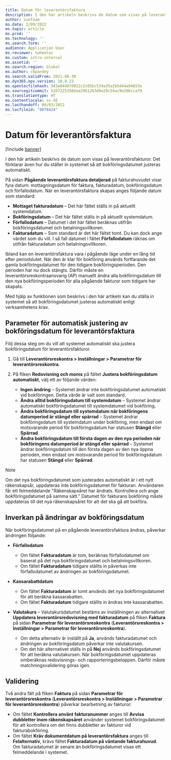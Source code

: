 ```yaml
---
title: Datum för leverantörsfaktura
description: I den här artikeln beskrivs de datum som visas på leverantörsfakturor. Det förklarar även hur du ställer in systemet så att bokföringsdatumet justeras automatiskt.
author: sunfzam
ms.date: 2/09/2022
ms.topic: article
ms.prod: ''
ms.technology: ''
ms.search.form: ''
audience: Application User
ms.reviewer: twheeloc
ms.custom: intro-internal
ms.assetid: ''
ms.search.region: Global
ms.author: shpandey
ms.search.validFrom: 2021-08-30
ms.dyn365.ops.version: 10.0.23
ms.openlocfilehash: 943a84407d022c2c05bc534a35a2b5d44a94653e
ms.sourcegitcommit: 52b7225350daa29b1263d8e29c54ac9e20bcca70
ms.translationtype: HT
ms.contentlocale: sv-SE
ms.lasthandoff: 06/03/2022
ms.locfileid: "8876424"
---
```

# <a name="vendor-invoice-dates"></a>Datum för leverantörsfaktura

[!include [banner](../includes/banner.md)]

I den här artikeln beskrivs de datum som visas på leverantörsfakturor. Det förklarar även hur du ställer in systemet så att bokföringsdatumet justeras automatiskt.

På sidan **Pågående leverantörsfaktura detaljerad** på fakturahuvudet visar fyra datum: mottagningsdatum för faktura, fakturadatum, bokföringsdatum och förfallodatum. När en leverantörsfaktura skapas anges följande datum som standard:

- **Mottaget fakturadatum** – Det här fältet ställs in på aktuellt systemdatum.
- **Bokföringsdatum** – Det här fältet ställs in på aktuellt systemdatum. 
- **Förfallodatum** – Datumet i det här fältet beräknas utifrån bokföringsdatumet och betalningsvillkoren.
- **Fakturadatum** – Som standard är det här fältet tomt. Du kan dock ange värdet som du vill. I så fall datumet i fältet **Förfallodatum** räknas om utifrån fakturadatum och betalningsvillkoren.

Ibland kan en leverantörsfaktura vara i pågående läge under en lång tid efter periodslutet. När den är klar för bokföring används fortfarande det gamla bokföringsdatumet för den tidigare bokföringsperioden. Den perioden har nu dock stängts. Därför måste en leverantörsreskontraansvarig (AP) manuellt ändra alla bokföringsdatum till den nya bokföringsperioden för alla pågående fakturor som tidigare har skapats.

Med hjälp av funktionen som beskrivs i den här artikeln kan du ställa in systemet så att bokföringsdatumet justeras automatiskt enligt verksamhetens krav.

## <a name="parameter-for-automatically-adjusting-the-vendor-invoice-posting-date"></a>Parameter för automatisk justering av bokföringsdatum för leverantörsfaktura

Följ dessa steg om du vill att systemet automatiskt ska justera bokföringsdatum för leverantörsfakturor.

1.  Gå till **Leverantörsreskontra \> Inställningar \> Parametrar för leverantörsreskontra**.
2.  På fliken **Redovisning och moms** på fältet **Justera bokföringsdatum automatiskt**, välj ett av följande värden:

    - **Ingen ändring** – Systemet ändrar inte bokföringsdatumet automatiskt vid bokföringen. Detta värde är valt som standard.
    - **Ändra alltid bokföringsdatum till systemdatum** – Systemet ändrar automatiskt bokföringsdatumet till systemdatumet vid bokföring.
    - **Ändra bokföringsdatum till systemdatum när bokföringens datumperiod är stängd eller spärrad** – Systemet ändrar bokföringsdatum till systemdatum under bokföring, men endast om motsvarande period för bokföringsdatum har statusen **Stängd** eller **Spärrad**.
    - **Ändra bokföringsdatum till första dagen av den nya perioden när bokföringens datumperiod är stängd eller spärrad** – Systemet ändrar bokföringsdatum till den första dagen av den nya öppna perioden, men endast om motsvarande period för bokföringsdatum har statusen **Stängd** eller **Spärrad**.

> [!NOTE]
> Om det nya bokföringsdatumet som justerades automatiskt är i ett nytt räkenskapsår, uppdateras inte bokföringsdatumet för fakturan. Användaren får ett felmeddelande "Räkenskapsåret har ändrats. Kontrollera och ange bokföringsdatumet på samma sätt." Datumet för fakturans bokföring måste uppdateras till det nya räkenskapsåret för att det ska gå att bokföra.

## <a name="impact-of-posting-date-changes"></a>Inverkan på ändringar av bokföringsdatum

När bokföringsdatumet på en pågående leverantörsfaktura ändras, påverkar ändringen följande:

- **Förfallodatum**

    - Om fältet **Fakturadatum** är tom, beräknas förfallodatumet om baserat på det nya bokföringsdatumet och betalningsvillkoren.
    - Om fältet **Fakturadatum** tidigare ställts in påverkas inte förfallodatumet av ändringen av bokföringsdatumet.

- **Kassarabattdatum**

    - Om fältet **Fakturadatum** är tomt används det nya bokföringsdatumet för att beräkna kassarabatten.
    - Om fältet **Fakturadatum** tidigare ställts in ändras inte kassarabatten.

- **Valutakurs** – Valutakursdatumet bestäms av inställningen av alternativet **Uppdatera leverantörsredovisning med fakturadatum** på fliken **Faktura** på sidan **Parametrar för leverantörsreskontra** (**Leverantörsreskontra \> Inställningar \> Parametrar för leverantörsreskontra**).

    - Om detta alternativ är inställt på **Ja**, används fakturadatumet och ändringen av bokföringsdatum påverkar inte valutakursen.
    - Om det här alternativet ställs in på **Nej** används bokföringsdatumet för att beräkna valutakursen. När bokföringsdatumet uppdateras omberäknas redovisnings- och rapporteringsbeloppen. Därför måste matchningsvalidering göras igen.

## <a name="validation"></a>Validering

Två andra fält på fliken **Faktura** på sidan **Parametrar för leverantörsreskontra** (**Leverantörsreskontra \> Inställningar \> Parametrar för leverantörsreskontra**) påverkar bearbetning av fakturor:

- Om fältet **Kontrollera använt fakturanummer** anges till **Avvisa dubbletter inom räkenskapsåret** använder systemet bokföringsdatumet för att kontrollera om det finns dubbletter av fakturor vid fakturabokföring.
- Om fältet **Kräv dokumentdatum på leverantörsfaktura** anges till **Felalternativ**, krävs fältet **Fakturadatum på väntande fakturahuvud**. Om fakturadatumet är senare än bokföringsdatumet visas ett felmeddelande i systemet.
